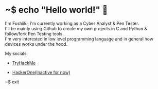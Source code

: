 # ~$ echo "Hello world!" 👋

I'm Fushiiki, i'm currently working as a Cyber Analyst & Pen Tester.</br>
I'll be mainly using Github to create my own projects in C and Python & follow/fork Pen Testing tools.</br>
I'm very interested in low level programming language and in general how devices works under the hood.</br>

My socials:

- <a href="https://tryhackme.com/p/Fushiiki" target="_blank">TryHackMe</a>

- <a href="https://hackerone.com/fushiiki/" target="_blank">HackerOne(Inactive for now)</a>


~$ exit